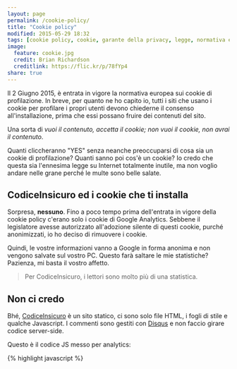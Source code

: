 ```yaml
---
layout: page
permalink: /cookie-policy/
title: "Cookie policy"
modified: 2015-05-29 18:32
tags: [cookie policy, cookie, garante della privacy, legge, normativa europea]
image:
  feature: cookie.jpg
  credit: Brian Richardson
  creditlink: https://flic.kr/p/78fYp4
share: true
---
```


Il 2 Giugno 2015, è entrata in vigore la normativa europea sui cookie di
profilazione. In breve, per quanto ne ho capito io, tutti i siti che usano i
cookie per profilare i propri utenti devono chiederne il consenso
all'installazione, prima che essi possano fruire dei contenuti del sito.

Una sorta di _vuoi il contenuto, accetta il cookie; non vuoi il cookie, non
avrai il contenuto_.

Quanti cliccheranno "YES" senza neanche preoccuparsi di cosa sia un cookie di
profilazione? Quanti sanno poi cos'è un cookie? Io credo che questa sia
l'ennesima legge su Internet totalmente inutile, ma non voglio andare nelle
grane perché le multe sono belle salate.

## CodiceInsicuro ed i cookie che ti installa

Sorpresa, **nessuno**. Fino a poco tempo prima dell'entrata in vigore della
cookie policy c'erano solo i cookie di Google Analytics. Sebbene il legislatore
avesse autorizzato all'adozione silente di questi cookie, purché anonimizzati,
io ho deciso di rimuovere i cookie.

Quindi, le vostre informazioni vanno a Google in forma anonima e non vengono
salvate sul vostro PC. Questo farà saltare le mie statistiche? Pazienza, mi
basta il vostro affetto.

> Per CodiceInsicuro, i lettori sono molto più di una statistica.

## Non ci credo

Bhé, [CodiceInsicuro]({{site.url}}) è un sito statico, ci sono solo file HTML, i fogli di stile e qualche Javascript. I commenti sono gestiti con [Disqus](https://www.disqus.com) e non faccio girare codice server-side.

Questo è il codice JS messo per analytics:

{% highlight javascript %}
    <script>
      (function(i,s,o,g,r,a,m){i['GoogleAnalyticsObject']=r;i[r]=i[r]||function(){
      (i[r].q=i[r].q||[]).push(arguments)},i[r].l=1*new Date();a=s.createElement(o),
        m=s.getElementsByTagName(o)[0];a.async=1;a.src=g;m.parentNode.insertBefore(a,m)
      })(window,document,'script','//www.google-analytics.com/analytics.js','ga');

ga('create', 'UA-50260618-1', 'auto', {
  'anonymizeIp': true
    , 'storage': 'none'
    , 'clientId': window.localStorage.getItem('ga_clientId')
});
      ga('send', 'pageview');

    </script>


{%endhighlight %}

Anonimizzo l'IP e setto lo storage a none. Se non basta questo...
